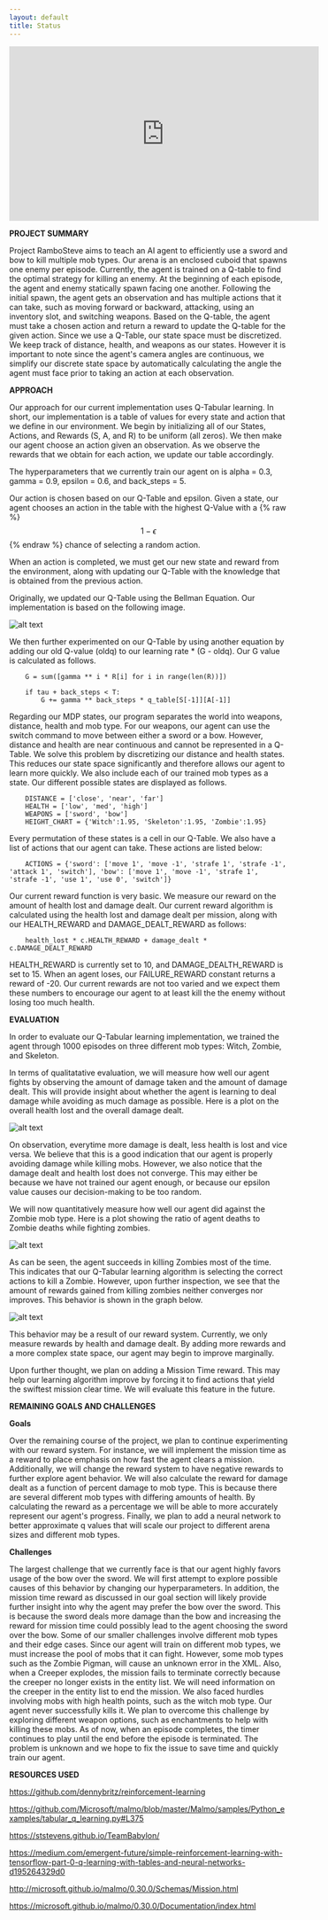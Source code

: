```yaml
---
layout: default
title: Status
---
```



<p align="center">
<iframe width="560" height="315" src="https://www.youtube.com/embed/Y0poiHRE6E4" frameborder="0" allowfullscreen></iframe>
</p>

**PROJECT SUMMARY**

Project RamboSteve aims to teach an AI agent to efficiently use a sword and bow to kill  multiple mob types. Our arena is an enclosed cuboid that spawns one enemy per episode. Currently, the agent is trained on a Q-table to find the optimal strategy for killing an enemy. At the beginning of each episode, the agent and enemy statically spawn facing one another. Following the initial spawn, the agent gets an observation and has multiple actions that it can take, such as moving forward or backward, attacking, using an inventory slot, and switching weapons. Based on the Q-table, the agent must take a chosen action and return a reward to update the Q-table for the given action. Since we use a Q-Table, our state space must be discretized. We keep track of distance, health, and weapons as our states. However it is important to note since the agent's camera angles are continuous, we simplify our discrete state space by automatically calculating the angle the agent must face prior to taking an action at each observation. 

**APPROACH**

Our approach for our current implementation uses Q-Tabular learning. In short, our implementation is a table of values for every state and action that we define in our environment. We begin by initializing all of our States, Actions, and Rewards (S, A, and R) to be uniform (all zeros). We then make our agent choose an action given an observation. As we observe the rewards that we obtain for each action, we update our table accordingly.

The hyperparameters that we currently train our agent on is alpha = 0.3, gamma = 0.9, epsilon = 0.6, and back_steps = 5.

Our action is chosen based on our Q-Table and epsilon. Given a state, our agent chooses an action in the table with the highest Q-Value with a {% raw %} $$ 1 - \epsilon $$ {% endraw %} chance of selecting a random action.

When an action is completed, we must get our new state and reward from the environment, along with updating our Q-Table with the knowledge that is obtained from the previous action.

Originally, we updated our Q-Table using the Bellman Equation. Our implementation is based on the following image.

![alt text](https://raw.githubusercontent.com/rlee97/RamboSteve/master/docs/assets/images/q_tabular_action.png)

We then further experimented on our Q-Table by using another equation by adding our old Q-value (oldq) to our learning rate * (G - oldq). Our G value is calculated as follows.

        G = sum([gamma ** i * R[i] for i in range(len(R))])

        if tau + back_steps < T:
            G += gamma ** back_steps * q_table[S[-1]][A[-1]]

Regarding our MDP states, our program separates the world into weapons, distance, health and mob type. For our weapons, our agent can use the switch command to move between either a sword or a bow. However, distance and health are near continuous and cannot be represented in a Q-Table. We solve this problem by discretizing our distance and health states. This reduces our state space significantly and therefore allows our agent to learn more quickly. We also include each of our trained mob types as a state. Our different possible states are displayed as follows.

        DISTANCE = ['close', 'near', 'far']
        HEALTH = ['low', 'med', 'high']
        WEAPONS = ['sword', 'bow']
        HEIGHT_CHART = {'Witch':1.95, 'Skeleton':1.95, 'Zombie':1.95}

Every permutation of these states is a cell in our Q-Table. We also have a list of actions that our agent can take. These actions are listed below:

        ACTIONS = {'sword': ['move 1', 'move -1', 'strafe 1', 'strafe -1', 'attack 1', 'switch'], 'bow': ['move 1', 'move -1', 'strafe 1', 'strafe -1', 'use 1', 'use 0', 'switch']}

Our current reward function is very basic. We measure our reward on the amount of health lost and damage dealt. Our current reward algorithm is calculated using the health lost and damage dealt per mission, along with our HEALTH_REWARD and DAMAGE_DEALT_REWARD as follows:
        
        health_lost * c.HEALTH_REWARD + damage_dealt * c.DAMAGE_DEALT_REWARD

HEALTH_REWARD is currently set to 10, and DAMAGE_DEALTH_REWARD is set to 15. When an agent loses, our FAILURE_REWARD constant returns a reward of -20. Our current rewards are not too varied and we expect them these numbers to encourage our agent to at least kill the the enemy without losing too much health.

**EVALUATION**

In order to evaluate our Q-Tabular learning implementation, we trained the agent through 1000 episodes on three different mob types: Witch, Zombie, and Skeleton.

In terms of qualitatative evaluation, we will measure how well our agent fights by observing the amount of damage taken and the amount of damage dealt. This will provide insight about whether the agent is learning to deal damage while avoiding as much damage as possible. Here is a plot on the overall health lost and the overall damage dealt.

![alt text](https://raw.githubusercontent.com/rlee97/RamboSteve/master/graphs/Overall_health_damage.png)

On observation, everytime more damage is dealt, less health is lost and vice versa. We believe that this is a good indication that our agent is properly avoiding damage while killing mobs. However, we also notice that the damage dealt and health lost does not converge. This may either be because we have not trained our agent enough, or because our epsilon value causes our decision-making to be too random.

We will now quantitatively measure how well our agent did against the Zombie mob type. Here is a plot showing the ratio of agent deaths to Zombie deaths while fighting zombies.

![alt text](https://raw.githubusercontent.com/rlee97/RamboSteve/master/graphs/Zombie_killed_mob.png)

As can be seen, the agent succeeds in killing Zombies most of the time. This indicates that our Q-Tabular learning algorithm is selecting the correct actions to kill a Zombie. However, upon further inspection, we see that the amount of rewards gained from killing zombies neither converges nor improves. This behavior is shown in the graph below.

![alt text](https://raw.githubusercontent.com/rlee97/RamboSteve/master/graphs/Zombie_rewards.png)

This behavior may be a result of our reward system. Currently, we only measure rewards by health and damage dealt. By adding more rewards and a more complex state space, our agent may begin to improve marginally.

Upon further thought, we plan on adding a Mission Time reward. This may help our learning algorithm improve by forcing it to find actions that yield the swiftest mission clear time. We will evaluate this feature in the future.

**REMAINING GOALS AND CHALLENGES**

**Goals**

Over the remaining course of the project, we plan to continue experimenting with our reward system. For instance, we will implement the mission time as a reward to place emphasis on how fast the agent clears a mission. Additionally, we will change the reward system to have negative rewards to further explore agent behavior. We will also calculate the reward for damage dealt as a function of percent damage to mob type. This is because there are several different mob types with differing amounts of health. By calculating the reward as a percentage we will be able to more accurately represent our agent's progress. Finally, we plan to add a neural network to better 
approximate q values that will scale our project to different arena sizes and different mob types. 

**Challenges**

The largest challenge that we currently face is that our agent highly favors usage of the bow over the sword. We will first attempt to explore possible causes of this behavior by changing our hyperparameters. In addition, the mission time reward as discussed in our goal section will likely provide further insight into why the agent may prefer the bow over the sword. This is because the sword deals more damage than the bow and increasing the reward for mission time could possibly lead to the agent choosing the sword over the bow. Some of our smaller challenges involve different mob types and their edge cases. Since our agent will train on different mob types, we must increase the pool of mobs that it can fight. However, some mob types such as the Zombie Pigman, will cause an unknown error in the XML. Also, when a Creeper explodes, the mission fails to terminate correctly because the creeper no longer exists in the entity list. We will need information on the creeper in the entity list to end the mission. We also faced hurdles involving mobs with high health points, such as the witch mob type. Our agent never successfully kills it. We plan to overcome this challenge by exploring different weapon options, such as enchantments to help with killing these mobs. As of now, when an episode completes, the timer continues to play until the end before the episode is terminated. The problem is unknown and we hope to fix the issue to save time and quickly train our agent.

**RESOURCES USED**

https://github.com/dennybritz/reinforcement-learning

https://github.com/Microsoft/malmo/blob/master/Malmo/samples/Python_examples/tabular_q_learning.py#L375

https://ststevens.github.io/TeamBabylon/

https://medium.com/emergent-future/simple-reinforcement-learning-with-tensorflow-part-0-q-learning-with-tables-and-neural-networks-d195264329d0

http://microsoft.github.io/malmo/0.30.0/Schemas/Mission.html

https://microsoft.github.io/malmo/0.30.0/Documentation/index.html

